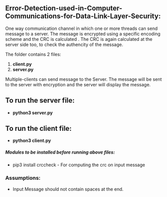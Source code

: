 ## Error-Detection-used-in-Computer-Communications-for-Data-Link-Layer-Security:
One way communication channel in which one or more threads can send message to a server. The message is encrypted using a specific encoding scheme and the CRC is calculated . The CRC is again calculated at the server side too, to check the authencity of the message.

The folder contains 2 files:
1. **client.py** 
2. **server.py** 

Multiple-clients can send message to the Server. The message will be sent to the server with encryption and the server will display the message.

## To run the server file:
- **python3 server.py**

## To run the client file:
- **python3 client.py**

##### Modules to be installed before running above files:
- pip3 install crccheck - For computing the crc on input message

### Assumptions:
- Input Message should not contain spaces at the end.

